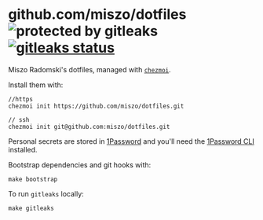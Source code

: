 # github.com/miszo/dotfiles ![protected by gitleaks](https://img.shields.io/badge/protected%20by-gitleaks-blue) [![gitleaks status](https://github.com/miszo/dotfiles/actions/workflows/gitleaks.yml/badge.svg?branch=main)](https://github.com/miszo/dotfiles/actions/workflows/gitleaks.yml)

Miszo Radomski's dotfiles, managed with [`chezmoi`](https://github.com/twpayne/chezmoi).

Install them with:

    //https
    chezmoi init https://github.com/miszo/dotfiles.git

    // ssh
    chezmoi init git@github.com:miszo/dotfiles.git

Personal secrets are stored in [1Password](https://1password.com) and you'll
need the [1Password CLI](https://developer.1password.com/docs/cli/) installed.

Bootstrap dependencies and git hooks with:

    make bootstrap

To run `gitleaks` locally:

    make gitleaks
